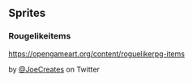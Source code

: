 ## Sprites
### Rougelikeitems
https://opengameart.org/content/roguelikerpg-items

by [@JoeCreates](https://twitter.com/JoeCreates) on Twitter